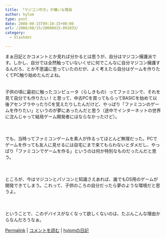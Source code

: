 ```yaml
---
title: 「マジコン叩き」が嫌いな理由
author: hylom
type: post
date: 2008-08-15T09:10:33+00:00
url: /2008/08/15/20080815-091033/
category:
  - Slashdot

---
```

まぁ日記とかコメントとか見れば分かるとは思うが、自分はマジコン擁護派です。しかし、自分では全然触っていないくせに何でこんなに自分マジコン擁護するんだろ、とか不思議に思っていたのだが、よく考えたら自分はゲームを作りたくてPC触り始めたんだよね。  
</br>   
子供の頃に最初に触ったコンピュータ（らしきもの）ってファミコンで、それを見て自分でも作りたい！と思って、中古PCを買ってもらってBASICを始めて以後アセンブラやったりCを覚えたりしたんだけど、やっぱり「ファミコンのゲームを作りたい」というのが夢にあったんだと思う（途中でインターネットの世界に沈んじゃって結局ゲーム開発者にはならなかったけど）。</br>  
</br>   
でも、当時ってファミコンゲームを素人が作るってほとんど無理だった。PCでゲームを作っても友人に見せるには自宅にまで来てもらわないとダメだし、やっぱり「ファミコンでゲームを作る」というのは何か特別なものだったんだと思う。</br>  
</br>   
ところが、今はマジコンとパソコンと知識さえあれば、誰でもDS用のゲームが開発できてしまう。これって、子供のころの自分だったら夢のような環境だと思うよ。</br>  
</br>   
ということで、このデバイスがなくなって欲しくないのは、たぶんこんな理由からなんだろうなぁ。 

   [Permalink][1] |    [コメントを読む][2] |    [hylomの日記][3] 

</br>

 [1]: http://slashdot.jp/~hylom/journal/449270
 [2]: http://slashdot.jp/~hylom/journal/449270#acomments
 [3]: http://slashdot.jp/~hylom/journal/
